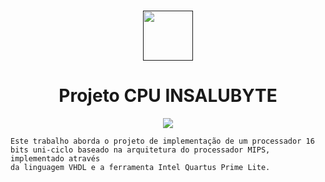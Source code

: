 <br />
<p align="center">
  <a href="">
    <img src="https://user-images.githubusercontent.com/49700354/114078715-a61b2f00-987f-11eb-8eef-6fd7cfc17d33.png" alt="" width="80" height="80">
  </a>
  <h1 align="center">Projeto CPU INSALUBYTE</h1>
  <p align="center">
    <img src="https://github.com/VictorH456/AOC_3VictorC-RyanKEGiovana_UFRR_2023/blob/main/Componentes/image-removebg-preview%20(1).png">
    
    Este trabalho aborda o projeto de implementação de um processador 16 bits uni-ciclo baseado na arquitetura do processador MIPS, implementado através
    da linguagem VHDL e a ferramenta Intel Quartus Prime Lite.
  </p>
    </a>
  </p>
</p>
